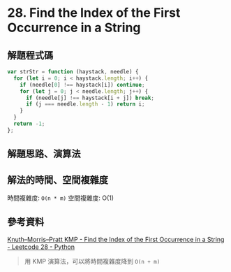 # 28. Find the Index of the First Occurrence in a String

## 解題程式碼

```javascript
var strStr = function (haystack, needle) {
  for (let i = 0; i < haystack.length; i++) {
    if (needle[0] !== haystack[i]) continue;
    for (let j = 0; j < needle.length; j++) {
      if (needle[j] !== haystack[i + j]) break;
      if (j === needle.length - 1) return i;
    }
  }
  return -1;
};
```

## 解題思路、演算法

## 解法的時間、空間複雜度

時間複雜度: `O(n * m)`
空間複雜度: O(1)

## 參考資料

[Knuth–Morris–Pratt KMP - Find the Index of the First Occurrence in a String - Leetcode 28 - Python](https://youtu.be/JoF0Z7nVSrA)

> 用 KMP 演算法，可以將時間複雜度降到 `O(n + m)`
